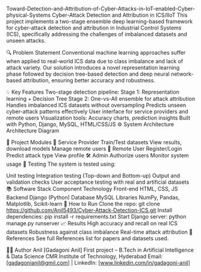 Toward-Detection-and-Attribution-of-Cyber-Attacks-in-IoT-enabled-Cyber-physical-Systems
Cyber-Attack Detection and Attribution in ICS/IIoT
This project implements a two-stage ensemble deep learning-based framework for cyber-attack detection and attribution in Industrial Control Systems (ICS), specifically addressing the challenges of imbalanced datasets and unseen attacks.

🔍 Problem Statement
Conventional machine learning approaches suffer when applied to real-world ICS data due to class imbalance and lack of attack variety. Our solution introduces a novel representation learning phase followed by decision tree-based detection and deep neural network-based attribution, ensuring better accuracy and robustness.

💡 Key Features
Two-stage detection pipeline:
Stage 1: Representation learning + Decision Tree
Stage 2: One-vs-All ensemble for attack attribution
Handles imbalanced ICS datasets without oversampling
Predicts unseen cyber-attack patterns effectively
User interface for service providers and remote users
Visualization tools: Accuracy charts, prediction insights
Built with Python, Django, MySQL, HTML/CSS/JS
⚙️ System Architecture
Architecture Diagram

🧩 Project Modules
🔐 Service Provider
Train/Test datasets
View results, download models
Manage remote users
👥 Remote User
Register/Login
Predict attack type
View profile
🛠️ Admin
Authorize users
Monitor system usage
🧪 Testing
The system is tested using:

Unit testing
Integration testing (Top-down and Bottom-up)
Output and validation checks
User acceptance testing with real and artificial datasets
📚 Software Stack
Component	Technology
Front-end	HTML, CSS, JS
Backend	Django (Python)
Database	MySQL
Libraries	NumPy, Pandas, Matplotlib, Scikit-learn
🏁 How to Run
Clone the repo:
git clone https://github.com/Anil5493/Cyber-Attack-Detection-ICS.git
Install dependencies:
pip install -r requirements.txt
Start Django server:
python manage.py runserver
📈 Results
High accuracy and recall on real ICS datasets
Robustness against class imbalance
Real-time attack attribution
📖 References
See full References list for papers and datasets used.

🙋‍♂️ Author
Anil [Gadagoni Anil]
First project – B.Tech in Artificial Intelligence & Data Science
CMR Institute of Technology, Hyderabad
Email: [gadagonianil@gmil.com] | LinkedIn: [www.linkedin.com/in/gadagoni-anil]
